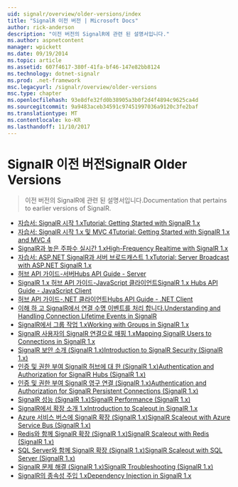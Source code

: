 ```yaml
---
uid: signalr/overview/older-versions/index
title: "SignalR 이전 버전 | Microsoft Docs"
author: rick-anderson
description: "이전 버전의 SignalR에 관련 된 설명서입니다."
ms.author: aspnetcontent
manager: wpickett
ms.date: 09/19/2014
ms.topic: article
ms.assetid: 607f4617-380f-41fa-bf46-147e82bb8124
ms.technology: dotnet-signalr
ms.prod: .net-framework
msc.legacyurl: /signalr/overview/older-versions
msc.type: chapter
ms.openlocfilehash: 93e8dfe32fd0b38905a3b0f2d4f4894c9625ca4d
ms.sourcegitcommit: 9a9483aceb34591c97451997036a9120c3fe2baf
ms.translationtype: MT
ms.contentlocale: ko-KR
ms.lasthandoff: 11/10/2017
---
```

<a name="signalr-older-versions"></a><span data-ttu-id="865c3-103">SignalR 이전 버전</span><span class="sxs-lookup"><span data-stu-id="865c3-103">SignalR Older Versions</span></span>
====================
> <span data-ttu-id="865c3-104">이전 버전의 SignalR에 관련 된 설명서입니다.</span><span class="sxs-lookup"><span data-stu-id="865c3-104">Documentation that pertains to earlier versions of SignalR.</span></span>


- [<span data-ttu-id="865c3-105">자습서: SignalR 시작 1.x</span><span class="sxs-lookup"><span data-stu-id="865c3-105">Tutorial: Getting Started with SignalR 1.x</span></span>](tutorial-getting-started-with-signalr.md)
- [<span data-ttu-id="865c3-106">자습서: SignalR 시작 1.x 및 MVC 4</span><span class="sxs-lookup"><span data-stu-id="865c3-106">Tutorial: Getting Started with SignalR 1.x and MVC 4</span></span>](tutorial-getting-started-with-signalr-and-mvc-4.md)
- [<span data-ttu-id="865c3-107">SignalR과 높은 주파수 실시간 1.x</span><span class="sxs-lookup"><span data-stu-id="865c3-107">High-Frequency Realtime with SignalR 1.x</span></span>](tutorial-high-frequency-realtime-with-signalr.md)
- [<span data-ttu-id="865c3-108">자습서: ASP.NET SignalR과 서버 브로드캐스트 1.x</span><span class="sxs-lookup"><span data-stu-id="865c3-108">Tutorial: Server Broadcast with ASP.NET SignalR 1.x</span></span>](tutorial-server-broadcast-with-aspnet-signalr.md)
- [<span data-ttu-id="865c3-109">허브 API 가이드-서버</span><span class="sxs-lookup"><span data-stu-id="865c3-109">Hubs API Guide - Server</span></span>](signalr-1x-hubs-api-guide-server.md)
- [<span data-ttu-id="865c3-110">SignalR 1.x 허브 API 가이드-JavaScript 클라이언트</span><span class="sxs-lookup"><span data-stu-id="865c3-110">SignalR 1.x Hubs API Guide - JavaScript Client</span></span>](signalr-1x-hubs-api-guide-javascript-client.md)
- [<span data-ttu-id="865c3-111">허브 API 가이드-.NET 클라이언트</span><span class="sxs-lookup"><span data-stu-id="865c3-111">Hubs API Guide - .NET Client</span></span>](signalr-1x-hubs-api-guide-net-client.md)
- [<span data-ttu-id="865c3-112">이해 하 고 SignalR에서 연결 수명 이벤트를 처리 합니다.</span><span class="sxs-lookup"><span data-stu-id="865c3-112">Understanding and Handling Connection Lifetime Events in SignalR</span></span>](handling-connection-lifetime-events.md)
- [<span data-ttu-id="865c3-113">SignalR에서 그룹 작업 1.x</span><span class="sxs-lookup"><span data-stu-id="865c3-113">Working with Groups in SignalR 1.x</span></span>](working-with-groups.md)
- [<span data-ttu-id="865c3-114">SignalR 사용자의 SignalR 연결으로 매핑 1.x</span><span class="sxs-lookup"><span data-stu-id="865c3-114">Mapping SignalR Users to Connections in SignalR 1.x</span></span>](mapping-users-to-connections.md)
- [<span data-ttu-id="865c3-115">SignalR 보안 소개 (SignalR 1.x)</span><span class="sxs-lookup"><span data-stu-id="865c3-115">Introduction to SignalR Security (SignalR 1.x)</span></span>](introduction-to-security.md)
- [<span data-ttu-id="865c3-116">인증 및 권한 부여 SignalR 허브에 대 한 (SignalR 1.x)</span><span class="sxs-lookup"><span data-stu-id="865c3-116">Authentication and Authorization for SignalR Hubs (SignalR 1.x)</span></span>](hub-authorization.md)
- [<span data-ttu-id="865c3-117">인증 및 권한 부여 SignalR 영구 연결 (SignalR 1.x)</span><span class="sxs-lookup"><span data-stu-id="865c3-117">Authentication and Authorization for SignalR Persistent Connections (SignalR 1.x)</span></span>](persistent-connection-authorization.md)
- [<span data-ttu-id="865c3-118">SignalR 성능 (SignalR 1.x)</span><span class="sxs-lookup"><span data-stu-id="865c3-118">SignalR Performance (SignalR 1.x)</span></span>](signalr-performance.md)
- [<span data-ttu-id="865c3-119">SignalR에서 확장 소개 1.x</span><span class="sxs-lookup"><span data-stu-id="865c3-119">Introduction to Scaleout in SignalR 1.x</span></span>](scaleout-in-signalr.md)
- [<span data-ttu-id="865c3-120">Azure 서비스 버스에 SignalR 확장 (SignalR 1.x)</span><span class="sxs-lookup"><span data-stu-id="865c3-120">SignalR Scaleout with Azure Service Bus (SignalR 1.x)</span></span>](scaleout-with-windows-azure-service-bus.md)
- [<span data-ttu-id="865c3-121">Redis와 함께 SignalR 확장 (SignalR 1.x)</span><span class="sxs-lookup"><span data-stu-id="865c3-121">SignalR Scaleout with Redis (SignalR 1.x)</span></span>](scaleout-with-redis.md)
- [<span data-ttu-id="865c3-122">SQL Server와 함께 SignalR 확장 (SignalR 1.x)</span><span class="sxs-lookup"><span data-stu-id="865c3-122">SignalR Scaleout with SQL Server (SignalR 1.x)</span></span>](scaleout-with-sql-server.md)
- [<span data-ttu-id="865c3-123">SignalR 문제 해결 (SignalR 1.x)</span><span class="sxs-lookup"><span data-stu-id="865c3-123">SignalR Troubleshooting (SignalR 1.x)</span></span>](troubleshooting.md)
- [<span data-ttu-id="865c3-124">SignalR의 종속성 주입 1.x</span><span class="sxs-lookup"><span data-stu-id="865c3-124">Dependency Injection in SignalR 1.x</span></span>](dependency-injection.md)
